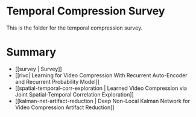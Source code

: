 # Temporal Compression Survey

This is the folder for the temporal compression survey.

# Summary

- [[survey | Survey]]
- [[rlvc| Learning for Video Compression With Recurrent Auto-Encoder and Recurrent Probability Model]]
- [[spatial-temporal-corr-exploration | Learned Video Compression via Joint Spatial-Temporal Correlation Exploration]]
- [[kalman-net-artifact-reduction | Deep Non-Local Kalman Network for Video Compression Artifact Reduction]]
